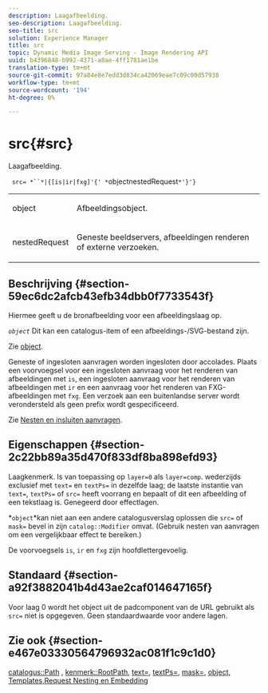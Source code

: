 ```yaml
---
description: Laagafbeelding.
seo-description: Laagafbeelding.
seo-title: src
solution: Experience Manager
title: src
topic: Dynamic Media Image Serving - Image Rendering API
uuid: b4396848-b992-4371-a8ae-4ff1781ae1be
translation-type: tm+mt
source-git-commit: 97a84e8e7edd3d834ca42069eae7c09c00d57938
workflow-type: tm+mt
source-wordcount: '194'
ht-degree: 0%

---
```



# src{#src}

Laagafbeelding.

` src= *``*|{[is|ir|fxg]'{' *`objectnestedRequest`*'}'}`

<table id="simpletable_59104309B8284B21ABCE7DC95BF5A273"> 
 <tr class="strow"> 
  <td class="stentry"> <p> <span class="varname"> object  </span> </p> </td> 
  <td class="stentry"> <p>Afbeeldingsobject. </p> </td> 
 </tr> 
 <tr class="strow"> 
  <td class="stentry"> <p> <span class="varname"> nestedRequest  </span> </p> </td> 
  <td class="stentry"> <p>Geneste beeldservers, afbeeldingen renderen of externe verzoeken. </p> </td> 
 </tr> 
</table>

## Beschrijving {#section-59ec6dc2afcb43efb34dbb0f7733543f}

Hiermee geeft u de bronafbeelding voor een afbeeldingslaag op.

*`object`* Dit kan een catalogus-item of een afbeeldings-/SVG-bestand zijn.

Zie [object](../../../../../is-api/http-ref/image-serving-api-ref/c-http-protocol-reference/c-data-types/r-object.md#reference-2591bd24548d462782c68d138ef795a0).

Geneste of ingesloten aanvragen worden ingesloten door accolades. Plaats een voorvoegsel voor een ingesloten aanvraag voor het renderen van afbeeldingen met `is`, een ingesloten aanvraag voor het renderen van afbeeldingen met `ir` en een aanvraag voor het renderen van FXG-afbeeldingen met `fxg`. Een verzoek aan een buitenlandse server wordt verondersteld als geen prefix wordt gespecificeerd.

Zie [Nesten en insluiten aanvragen](../../../../../is-api/http-ref/image-serving-api-ref/c-http-protocol-reference/c-syntax-and-features/r-request-nesting-and-embedding.md#reference-38ec66d4062046589e16c39bf1c6049b).

## Eigenschappen {#section-2c22bb89a35d470f833df8ba898efd93}

Laagkenmerk. Is van toepassing op `layer=0` als `layer=comp`. wederzijds exclusief met `text=` en `textPs=` in dezelfde laag; de laatste instantie van `text=`, `textPs=` of `src=` heeft voorrang en bepaalt of dit een afbeelding of een tekstlaag is. Genegeerd door effectlagen.

*`object`*kan niet aan een andere catalogusverslag oplossen die `src=` of `mask=` bevel in zijn `catalog::Modifier` omvat. (Gebruik nesten van aanvragen om een vergelijkbaar effect te bereiken.)

De voorvoegsels `is`, `ir` en `fxg` zijn hoofdlettergevoelig.

## Standaard {#section-a92f3882041b4d43ae2caf014647165f}

Voor laag 0 wordt het object uit de padcomponent van de URL gebruikt als `src=` niet is opgegeven. Geen standaardwaarde voor andere lagen.

## Zie ook {#section-e467e03330564796932ac081f1c9c1d0}

[catalogus::Path](/help/aem-is-ir-api/is-api/image-catalog/image-serving-api-ref/c-image-catalog-reference/c-image-svg-data-reference/c-image-data-reference/r-path-cat.md) ,  [kenmerk::RootPath](../../../../../is-api/image-catalog/image-serving-api-ref/c-image-catalog-reference/c-attributes-reference/r-rootpath.md#reference-17d57e5967be403b8408fa7214017494),  [text=](../../../../../is-api/http-ref/image-serving-api-ref/c-http-protocol-reference/c-command-reference/r-text.md#reference-84634052e48548539a1ef63cbe41f22f),  [textPs=](../../../../../is-api/http-ref/image-serving-api-ref/c-http-protocol-reference/c-command-reference/r-textps.md#reference-4209a2a6169f44278da2647cfb0cd767),  [mask=](../../../../../is-api/http-ref/image-serving-api-ref/c-http-protocol-reference/c-command-reference/r-mask.md#reference-922254e027404fb890b850e2723ee06e),  [ ](../../../../../is-api/http-ref/image-serving-api-ref/c-http-protocol-reference/c-data-types/r-object.md#reference-2591bd24548d462782c68d138ef795a0)  [ ](../../../../../is-api/http-ref/image-serving-api-ref/c-http-protocol-reference/c-templates/c-templates.md#concept-3cd2d2adae0e41b2979b9640244d4d3e)  [object, Templates,Request Nesting en Embedding](../../../../../is-api/http-ref/image-serving-api-ref/c-http-protocol-reference/c-syntax-and-features/r-request-nesting-and-embedding.md#reference-38ec66d4062046589e16c39bf1c6049b)
